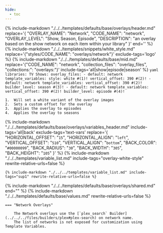 ```yaml
---
hide:
  - toc
---
```

{%
    include-markdown "./../../templates/defaults/base/overlays/header.md"
    replace='{
        "OVERLAY_NAME": "Network", 
        "CODE_NAME": "network",
        "OVERLAY_LEVEL": "Show, Season, Episode",
        "DESCRIPTION": "an overlay based on the show network on each item within your library"
    }'
    end='<!--rec-sub-->'
%}
{% include-markdown "./../../templates/snippets/white_style.md" replace='{"styles/CODE_NAME": "overlays/network"}' exclude-tags='logo' %}
{% 
    include-markdown "./../../templates/defaults/base/mid.md" 
    replace='{"CODE_NAME": "network", "collection_files": "overlay_files", "collections:": "overlays:"}' 
    include-tags='all|show|episode|season' 
%}
    ```yaml
    libraries:
      TV Shows:
        overlay_files:
          - default: network
            template_variables:
              style: white #(1)!
              vertical_offset: 390 #(2)!
          - default: network
            template_variables:
              vertical_offset: 390 #(2)!
              builder_level: season #(3)!
          - default: network
            template_variables:
              vertical_offset: 390 #(2)!
              builder_level: episode #(4)!
    ```

    1.  Will set a white variant of the overlay images
    2.  Sets a custom offset for the overlay
    3.  Applies the overlay to episodes
    4.  Applies the overlay to seasons

{% 
    include-markdown "./../../templates/defaults/base/overlays/variables_header.md"
    include-tags='all|back'
    exclude-tags='text-vars'
    replace='{
        "HORIZONTAL_OFFSET": "`15`",
        "HORIZONTAL_ALIGN": "`left`",
        "VERTICAL_OFFSET": "`510`",
        "VERTICAL_ALIGN": "`bottom`",
        "BACK_COLOR": "`#00000099`",
        "BACK_RADIUS": "`30`",
        "BACK_WIDTH": "`305`",
        "BACK_HEIGHT": "`105`"
    }'
%}
    {%
        include-markdown "./../../templates/variable_list.md"
        include-tags="overlay-white-style"
        rewrite-relative-urls=false
    %}

    {% include-markdown "./../../templates/variable_list.md" include-tags="sup1" rewrite-relative-urls=false %}

{% include-markdown "./../../templates/defaults/base/overlays/shared.md" end="<!--text-variables-->" %}
{% include-markdown "./../../templates/defaults/base/values.md" rewrite-relative-urls=false %}

    === "Network Overlays"
    
        The Network overlays use the [`plex_search` Builder](../../../files/builders/plex#plex-search) on network name. 
        The list of networks is not exposed for customization using Template Variables.
